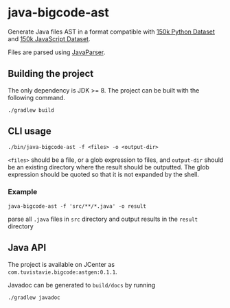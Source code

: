 # java-bigcode-ast

Generate Java files AST in a format compatible with [150k Python Dataset][1] and
[150k JavaScript Dataset][2].

Files are parsed using [JavaParser][3].

## Building the project

The only dependency is JDK >= 8. The project can be built with the following command.

```
./gradlew build
```

## CLI usage

```
./bin/java-bigcode-ast -f <files> -o <output-dir>
```

`<files>` should be a file, or a glob expression to files, and `output-dir`
should be an existing directory where the result should be outputted.
The glob expression should be quoted so that it is not expanded by the shell.

### Example

```
java-bigcode-ast -f 'src/**/*.java' -o result
```

parse all `.java` files in `src` directory and output results in the `result` directory

## Java API

The project is available on JCenter as `com.tuvistavie.bigcode:astgen:0.1.1`.

Javadoc can be generated to `build/docs` by running

```
./gradlew javadoc
```


[1]: http://www.srl.inf.ethz.ch/py150.php
[2]: http://www.srl.inf.ethz.ch/js150.php
[3]: http://javaparser.org/
